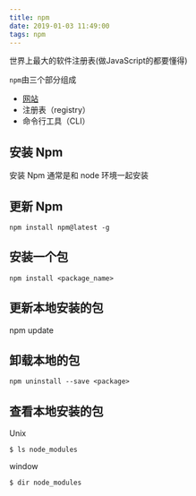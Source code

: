```yaml
---
title: npm
date: 2019-01-03 11:49:00
tags: npm
---
```


世界上最大的软件注册表(做JavaScript的都要懂得)

<!-- more -->

`npm`由三个部分组成

* [网站](https://www.npmjs.com/)
* 注册表（registry）
* 命令行工具（CLI）

## 安装 Npm

安装 Npm 通常是和 node 环境一起安装

## 更新 Npm 

```
npm install npm@latest -g
```

## 安装一个包

```
npm install <package_name>
```

## 更新本地安装的包

npm update

## 卸载本地的包

```
npm uninstall --save <package>
```

## 查看本地安装的包
Unix
```
$ ls node_modules
```
window
```
$ dir node_modules
```
